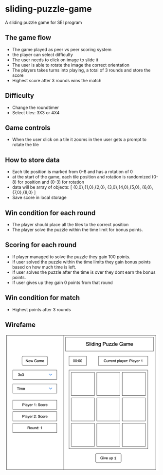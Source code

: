 # sliding-puzzle-game
A sliding puzzle game for SEI program

## The game flow
* The game played as peer vs peer scoring system
* the player can select difficulty
* The user needs to click on image to slide it
* The user is able to rotate the image the correct orientation
* The players takes turns into playing, a total of 3 rounds and store the score
* Highest score after 3 rounds wins the match

## Difficulty
* Change the roundtimer
* Select tiles: 3X3 or 4X4

## Game controls
* When the user click on a tile it zooms in then user gets a prompt to rotate the tile

## How to store data
* Each tile position is marked from 0-8 and has a rotation of 0
* at the start of the game, each tile position and rotation is randomized (0-8) for position and (0-3) for rotation
* data will be array of objects:
    [
        {0,0},{1,0},{2,0},
        {3,0},{4,0},{5,0},
        {6,0},{7,0},{8,0}
     ]
* Save score in local storage

## Win condition for each round
* The player should place all the tiles to the correct position
* The player solve the puzzle within the time limit for bonus points.

## Scoring for each round
* If player managed to solve the puzzle they gain 100 points.
* If user solved the puzzle within the time limits they gain bonus points based on how much time is left.
* If user solves the puzzle after the time is over they dont earn the bonus points.
* If user gives up they gain 0 points from that round

## Win condition for match
* Highest points after 3 rounds

## Wirefame
![game wireframe](/wireframe/wireframe.png)